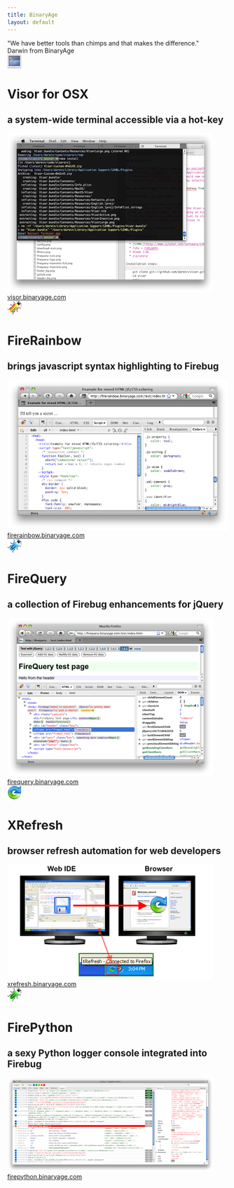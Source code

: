 ```yaml
---
title: BinaryAge
layout: default
---
```


<div class="super-cite">
	<div class="super-thought">"We have better tools than chimps and that makes the difference."</div>
	<div class="super-author">Darwin from BinaryAge</div>
</div>

<div class="relative">
	<div class="navi" id="nav-products"></div>
	<a class="prev" id="prev-product"></a>
	<a class="next" id="next-product"></a>
	<div class="scrollable">
		<div id="products">
			<div class="product">
				<div class="product-logo">
					<div class="logo">
					  	<img src="/shared/img/visor-icon.png" width="32" height="32"/>
						<h1>Visor for OSX</h1>
						<h2>a system-wide terminal accessible via a hot-key</h2>
					</div>
				</div>
				<div class="product-image">
					<div class="main-screenshot">
						<img src="/shared/img/visor-mainshot.png">
					</div>
				</div>
				<a class="product-link" href="http://visor.binaryage.com">visor.binaryage.com</a>
			</div>
			<div class="product">
				<div class="product-logo">
					<div class="logo">
					  	<img src="/shared/img/firerainbow-icon.png" width="32" height="32"/>
						<h1>FireRainbow</h1>
						<h2>brings javascript syntax highlighting to Firebug</h2>
					</div>
				</div>
				<div class="product-image">
					<div class="main-screenshot">
						<img src="/shared/img/firerainbow-mainshot.png">
					</div>
				</div>
				<a class="product-link" href="http://firerainbow.binaryage.com">firerainbow.binaryage.com</a>
			</div>
			<div class="product">
				<div class="product-logo">
					<div class="logo">
					  	<img src="/shared/img/firequery-icon.png" width="32" height="32"/>
						<h1>FireQuery</h1>
						<h2>a collection of Firebug enhancements for jQuery</h2>
					</div>
				</div>
				<div class="product-image">
					<div class="main-screenshot">
						<img src="/shared/img/firequery-mainshot.png">
					</div>
				</div>
				<a class="product-link" href="http://firequery.binaryage.com">firequery.binaryage.com</a>
			</div>
			<div class="product">
				<div class="product-logo">
					<div class="logo">
					  	<img src="/shared/img/xrefresh-icon.png" width="32" height="32"/>
						<h1>XRefresh</h1>
						<h2>browser refresh automation for web developers</h2>
					</div>
				</div>
				<div class="product-image">
					<div class="main-screenshot">
						<img src="/shared/img/xrefresh-mainshot.png">
					</div>
				</div>
				<a class="product-link" href="http://xrefresh.binaryage.com">xrefresh.binaryage.com</a>
			</div>
			<div class="product">
				<div class="product-logo">
					<div class="logo">
					  	<img src="/shared/img/firepython-icon.png" width="32" height="32"/>
						<h1>FirePython</h1>
						<h2>a sexy Python logger console integrated into Firebug</h2>
					</div>
				</div>
				<div class="product-image">
					<div class="main-screenshot">
						<img src="/shared/img/firepython-mainshot.png">
					</div>
				</div>
				<a class="product-link" href="http://firepython.binaryage.com">firepython.binaryage.com</a>
			</div>
		</div>
	</div>
</div>

<br clear="all" />

<script>
// execute your scripts when DOM is ready. this is a good habit
$(function() {		
		
	// initialize scrollable 
	$("div.scrollable").scrollable({
		size: 3,
		items: '#products',
		prev: '#prev-product',
		next: '#next-product',
		navi: '#nav-products',
		hoverClass: 'hover'
	});	
	
});
</script>